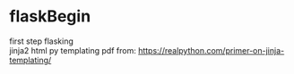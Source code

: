# flaskBegin
first step flasking  
jinja2 html py templating
pdf from: https://realpython.com/primer-on-jinja-templating/
